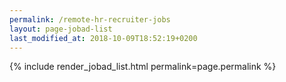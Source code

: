 ```yaml
---
permalink: /remote-hr-recruiter-jobs
layout: page-jobad-list
last_modified_at: 2018-10-09T18:52:19+0200
---
```

{% include render_jobad_list.html permalink=page.permalink %}
